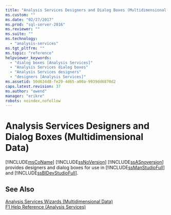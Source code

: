 ```yaml
---
title: "Analysis Services Designers and Dialog Boxes (Multidimensional Data) | Microsoft Docs"
ms.custom: ""
ms.date: "02/27/2017"
ms.prod: "sql-server-2016"
ms.reviewer: ""
ms.suite: ""
ms.technology: 
  - "analysis-services"
ms.tgt_pltfrm: ""
ms.topic: "reference"
helpviewer_keywords: 
  - "dialog boxes [Analysis Services]"
  - "Analysis Services dialog boxes"
  - "Analysis Services designers"
  - "designers [Analysis Services]"
ms.assetid: 50d634d8-fe29-4d65-a00a-9939dd6870d2
caps.latest.revision: 37
ms.author: "owend"
manager: "erikre"
robots: noindex,nofollow
---
```

# Analysis Services Designers and Dialog Boxes (Multidimensional Data)
  [!INCLUDE[msCoName](../a9notintoc/includes/msconame-md.md)] [!INCLUDE[ssNoVersion](../a9notintoc/includes/ssnoversion-md.md)] [!INCLUDE[ssASnoversion](../a9notintoc/includes/ssasnoversion-md.md)] provides designers and dialog boxes for use in [!INCLUDE[ssManStudioFull](../a9notintoc/includes/ssmanstudiofull-md.md)] and [!INCLUDE[ssBIDevStudioFull](../a9notintoc/includes/ssbidevstudiofull-md.md)].  
  
## See Also  
 [Analysis Services Wizards &#40;Multidimensional Data&#41;](../a9retired/analysis-services-wizards-multidimensional-data.md)   
 [F1 Help Reference &#40;Analysis Services&#41;](../a9retired/f1-help-reference-analysis-services.md)  
  
  